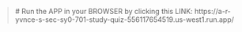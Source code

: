 <blockquote class="imgur-embed-pub" lang="en" data-id="a/1MlD5Pm"  >
# Run the APP in your BROWSER by clicking this LINK: 
https://a-r-yvnce-s-sec-sy0-701-study-quiz-556117654519.us-west1.run.app/


